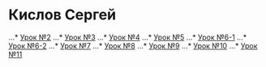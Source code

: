 # Кислов Сергей

...* [Урок №2](s-kislov.github.io/lesson_2 "Урок №2")
...* [Урок №3](s-kislov.github.io/lesson_3 "Урок №3")
...* [Урок №4](s-kislov.github.io/lesson_4 "Урок №4")
...* [Урок №5](s-kislov.github.io/lesson_5 "Урок №5")
...* [Урок №6-1](s-kislov.github.io/lesson_6-1 "Урок №6-1")
...* [Урок №6-2](s-kislov.github.io/lesson_6-2 "Урок №6-2")
...* [Урок №7](s-kislov.github.io/lesson_7 "Урок №7")
...* [Урок №8](s-kislov.github.io/lesson_8 "Урок №8")
...* [Урок №9](s-kislov.github.io/lesson_9 "Урок №9")
...* [Урок №10](s-kislov.github.io/lesson_10 "Урок №10")
...* [Урок №11](s-kislov.github.io/lesson_11 "Урок №11")
